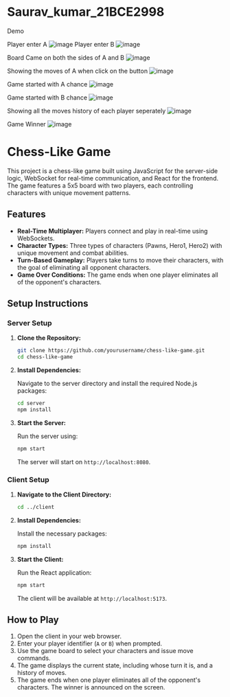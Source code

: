 # Saurav_kumar_21BCE2998
Demo

Player enter A
![image](https://github.com/user-attachments/assets/f89b4b1c-1a8e-4454-a0b7-bec8527b7f97)
Player enter B
![image](https://github.com/user-attachments/assets/45dd3ccc-8221-4930-863e-e23d1d9ffb53)

Board Came on both the sides of A and B
![image](https://github.com/user-attachments/assets/2ca36e5e-9fa9-45d7-9a0a-090a5650b2e4)

Showing the moves of A when click on the button
![image](https://github.com/user-attachments/assets/20f2eaac-bc9f-4e50-9bcf-36ffff3d0a0a)

Game started with A chance
![image](https://github.com/user-attachments/assets/3b46fc04-533a-4c60-bcfb-a0e49bbcb5a3)



Game started with B chance
![image](https://github.com/user-attachments/assets/7f821dd5-366f-47be-b2d1-3777d85579ce)

Showing all the moves history of each player seperately
![image](https://github.com/user-attachments/assets/11fc5970-875f-4546-b854-75362c4660ea)

Game Winner
![image](https://github.com/user-attachments/assets/9112dcd8-ecce-4c4e-8a91-3079be82e4af)















# Chess-Like Game

This project is a chess-like game built using JavaScript for the server-side logic, WebSocket for real-time communication, and React for the frontend. The game features a 5x5 board with two players, each controlling characters with unique movement patterns.

## Features

- **Real-Time Multiplayer:** Players connect and play in real-time using WebSockets.
- **Character Types:** Three types of characters (Pawns, Hero1, Hero2) with unique movement and combat abilities.
- **Turn-Based Gameplay:** Players take turns to move their characters, with the goal of eliminating all opponent characters.
- **Game Over Conditions:** The game ends when one player eliminates all of the opponent's characters.

## Setup Instructions

### Server Setup

1. **Clone the Repository:**

    ```bash
    git clone https://github.com/yourusername/chess-like-game.git
    cd chess-like-game
    ```

2. **Install Dependencies:**

    Navigate to the server directory and install the required Node.js packages:

    ```bash
    cd server
    npm install
    ```

3. **Start the Server:**

    Run the server using:

    ```bash
    npm start
    ```

    The server will start on `http://localhost:8080`.

### Client Setup

1. **Navigate to the Client Directory:**

    ```bash
    cd ../client
    ```

2. **Install Dependencies:**

    Install the necessary packages:

    ```bash
    npm install
    ```

3. **Start the Client:**

    Run the React application:

    ```bash
    npm start
    ```

    The client will be available at `http://localhost:5173`.

## How to Play

1. Open the client in your web browser.
2. Enter your player identifier (`A` or `B`) when prompted.
3. Use the game board to select your characters and issue move commands.
4. The game displays the current state, including whose turn it is, and a history of moves.
5. The game ends when one player eliminates all of the opponent's characters. The winner is announced on the screen.
